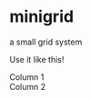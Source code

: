 # minigrid
a small grid system

Use it like this!

  <div class="row">
    <div class="col col-66">
      Column 1
    </div>  
    <div class="col col-33">
      Column 2
    </div>
  </div>
